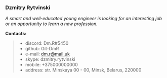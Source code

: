 ### Dzmitry Rytvinski

_A smart and well-educated young engineer is looking for an interesting job or an opportunity to learn a new profession._

**Contacts:**

> - discord: Dm.R#5450
> - github: Git-DmR
> - e-mail: dm.r@mail.uk
> - skype: dzmitry.rytvinski
> - mobile: +375000000000
> - address: str. Minskaya 00 - 00, Minsk, Belarus, 220000
